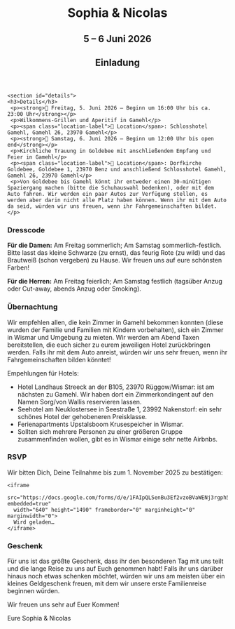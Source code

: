 <html lang="en">
<head>
  <meta charset="UTF-8" />
  <meta name="viewport" content="width=device-width, initial-scale=1.0" />
  <title>Sophia & Nicolas Hochzeit</title>
  <link rel="stylesheet" href="style.css" />
  <link href="https://fonts.googleapis.com/css2?family=Merriweather&family=Playfair+Display:wght@700&display=swap" rel="stylesheet">
</head>
<body>
  <header>
    <h1>Sophia & Nicolas</h1>
    <h2>5 – 6 Juni 2026</h2>
    <h2>Einladung</h2>
  </header>

    <section id="details">
    <h3>Details</h3>
     <p><strong>📅 Freitag, 5. Juni 2026 – Beginn um 16:00 Uhr bis ca. 23:00 Uhr</strong></p>
     <p>Wilkommens-Grillen und Aperitif in Gamehl</p>
     <p><span class="location-label">📍 Location</span>: Schlosshotel Gamehl, Gamehl 26, 23970 Gamehl</p>
     <p><strong>📅 Samstag, 6. Juni 2026 – Beginn um 12:00 Uhr bis open end</strong></p>
     <p>Kirchliche Trauung in Goldebee mit anschließendem Empfang und Feier in Gamehl</p>
     <p><span class="location-label">📍 Location</span>: Dorfkirche Goldebee, Goldebee 1, 23970 Benz und anschließend Schlosshotel Gamehl, Gamehl 26, 23970 Gamehl</p>
     <p>Von Goldebee bis Gamehl könnt ihr entweder einen 30-minütigen Spaziergang machen (bitte die Schuhauswahl bedenken), oder mit dem Auto fahren. Wir werden ein paar Autos zur Verfügung stellen, es werden aber darin nicht alle Platz haben können. Wenn ihr mit dem Auto da seid, würden wir uns freuen, wenn ihr Fahrgemeinschaften bildet.</p>
  </section>
  
   <section id="Dresscode">
  <h3>Dresscode</h3>
    <p><strong>Für die Damen:</strong> Am Freitag sommerlich; Am Samstag sommerlich-festlich. Bitte lasst das kleine Schwarze (zu ernst), das feurig Rote (zu wild) und das Brautweiß (schon vergeben) zu Hause. Wir freuen uns auf eure schönsten Farben!</p>
     <p><strong>Für die Herren:</strong> Am Freitag feierlich; Am Samstag festlich (tagsüber Anzug oder Cut-away, abends Anzug oder Smoking).</p>

</section>

 <section id="Übernachtung">
  <h3>Übernachtung</h3>
  <p>Wir empfehlen allen, die kein Zimmer in Gamehl bekommen konnten (diese wurden der Familie und Familien mit Kindern vorbehalten), sich ein Zimmer in Wismar und Umgebung zu mieten. Wir werden am Abend Taxen bereitstellen, die euch sicher zu eurem jeweiligen Hotel zurückbringen werden. Falls ihr mit dem Auto anreist, würden wir uns sehr freuen, wenn ihr Fahrgemeinschaften bilden könntet!</p>
   <p>Empehlungen für Hotels:</p>
   <ul class="flower-list">
   <li>Hotel Landhaus Streeck an der B105, 23970 Rüggow/Wismar: ist am nächsten zu Gamehl. Wir haben dort ein Zimmerkondingent auf den Namen Sorg/von Wallis reservieren lassen.</li>
   <li>Seehotel am Neuklostersee in Seestraße 1, 23992 Nakenstorf: ein sehr schönes Hotel der gehobeneren Preisklasse.</li>
   <li>Ferienapartments Upstalsboom Krusespeicher in Wismar.</li>
   <li>Sollten sich mehrere Personen zu einer größeren Gruppe zusammenfinden wollen, gibt es in Wismar einige sehr nette Airbnbs.</li>
</ul>
</section>

  <section id="rsvp">
    <h3>RSVP</h3>
    <p>Wir bitten Dich, Deine Teilnahme bis zum 1. November 2025 zu bestätigen:</p>

    <iframe 
      src="https://docs.google.com/forms/d/e/1FAIpQLSenBu3Ef2vzoBVaWENj3rgph5LsBBgLZ7NyGDs5ZcTqf1ZkhQ/viewform?embedded=true" 
      width="640" height="1490" frameborder="0" marginheight="0" marginwidth="0">
      Wird geladen…
    </iframe> 
  </section>

 <section id="Geschenk">
  <h3>Geschenk</h3>
  <p>Für uns ist das größte Geschenk, dass ihr den besonderen Tag mit uns teilt und die lange Reise zu uns auf Euch genommen habt! Falls ihr uns darüber hinaus noch etwas schenken möchtet, würden wir uns am meisten über ein kleines Geldgeschenk freuen, mit dem wir unsere erste Familienreise beginnen würden.</p>
</section>

<footer>
  <p>Wir freuen uns sehr auf Euer Kommen!</p>
  <p>Eure Sophia & Nicolas</p>
</footer>

</body>
</html>
